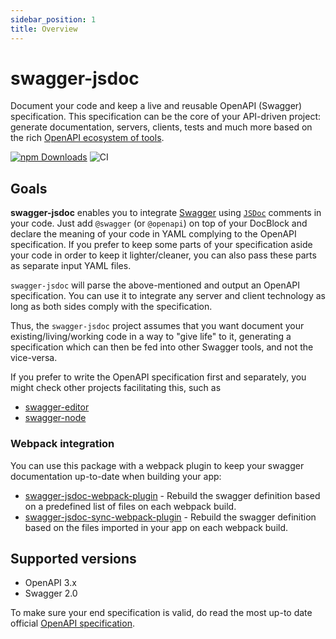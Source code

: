 ```yaml
---
sidebar_position: 1
title: Overview
---
```


# swagger-jsdoc

Document your code and keep a live and reusable OpenAPI (Swagger) specification. This specification can be the core of your API-driven project: generate
documentation, servers, clients, tests and much more based on the rich [OpenAPI ecosystem of tools](http://swagger.io/).

[![npm Downloads](https://img.shields.io/npm/dm/swagger-jsdoc.svg)](https://www.npmjs.com/package/swagger-jsdoc)
![CI](https://github.com/Surnet/swagger-jsdoc/workflows/CI/badge.svg)

## Goals

**swagger-jsdoc** enables you to integrate [Swagger](http://swagger.io)
using [`JSDoc`](https://jsdoc.app/) comments in your code. Just add `@swagger` (or `@openapi`) on top of your DocBlock and declare the meaning of your code in YAML complying to the OpenAPI specification. If you prefer to keep some parts of your specification aside your code in order to keep it lighter/cleaner, you can also pass these parts as separate input YAML files.

`swagger-jsdoc` will parse the above-mentioned and output an OpenAPI specification. You can use it to integrate any server and client technology as long as both sides comply with the specification.

Thus, the `swagger-jsdoc` project assumes that you want document your existing/living/working code in a way to "give life" to it, generating a specification which can then be fed into other Swagger tools, and not the vice-versa.

If you prefer to write the OpenAPI specification first and separately, you might check other projects facilitating this, such as

- [swagger-editor](http://swagger.io/swagger-editor/)
- [swagger-node](https://github.com/swagger-api/swagger-node)

### Webpack integration

You can use this package with a webpack plugin to keep your swagger documentation up-to-date when building your app:

- [swagger-jsdoc-webpack-plugin](https://github.com/patsimm/swagger-jsdoc-webpack-plugin) - Rebuild the swagger definition based on a predefined list of files on each webpack build.
- [swagger-jsdoc-sync-webpack-plugin](https://github.com/gautier-lefebvre/swagger-jsdoc-sync-webpack-plugin) - Rebuild the swagger definition based on the files imported in your app on each webpack build.

## Supported versions

- OpenAPI 3.x
- Swagger 2.0

To make sure your end specification is valid, do read the most up-to date official [OpenAPI specification](https://github.com/OAI/OpenAPI-Specification).
